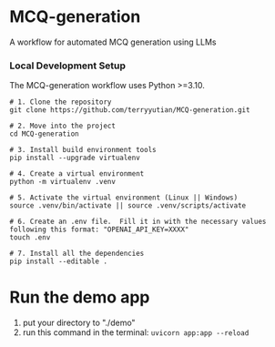 # MCQ-generation
A workflow for automated MCQ generation using LLMs 

### Local Development Setup
The MCQ-generation workflow uses Python >=3.10.  

```shell
# 1. Clone the repository
git clone https://github.com/terryyutian/MCQ-generation.git

# 2. Move into the project
cd MCQ-generation

# 3. Install build environment tools
pip install --upgrade virtualenv

# 4. Create a virtual environment
python -m virtualenv .venv

# 5. Activate the virtual environment (Linux || Windows)
source .venv/bin/activate || source .venv/scripts/activate

# 6. Create an .env file.  Fill it in with the necessary values following this format: "OPENAI_API_KEY=XXXX"
touch .env

# 7. Install all the dependencies
pip install --editable .
```

# Run the demo app
1. put your directory to "./demo"
2. run this command in the terminal: `uvicorn app:app --reload`